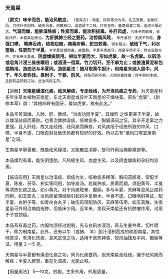 ### 天南星

**〔原文〕味辛而苦，能治风散血**，<small> 《是斋方》: 南星、防风等分为末，名玉真散，治破伤风，刀伤扑伤如神。破伤风者，药敷疮口，温酒调下二钱。打伤至死，童便调灌二钱，连进三服必活。</small>**气温而燥，能胜湿除痰；性紧而毒，能攻积拔毒。补肝风虚**，<small>凡味辛而散者，皆能补肝，木喜条达故也。</small>**为肝脾肺三经之要药。治惊痫风眩**， <small>朱丹溪曰：无痰不作眩。</small>**身强口噤， 喉痹舌疮，结核疝瘕，痈毒疥癣，蛇虫蛟毒**。<small>调末箍之。</small>**破结下气，利水堕胎，性更烈于半夏**。<small>与半夏皆燥而毒，故堕胎。半夏辛而能守，南星辛而不守，然古安胎方中，亦有用半夏者。</small>**阴虚燥痰禁用。根似半夏而大，形如虎掌，故一名虎掌。以矾汤或皂角汁浸三昼夜曝用；或酒浸一宿蒸，竹刀切开，至不麻为止；或姜渣黄泥和包煨熟用。造曲法与半夏同。造胆星法：腊月取黄牛胆汁，和南星末纳入胆中，风干，年久者弥佳。畏附子、干姜、防风**。<small>得防风则不麻，火炮则毒性缓；得牛胆则本燥， 且胆有益肝胆之功。此治风痰主药。</small>

【讲解】**天南星燥湿化痰，祛风解痉，专走经络，为开涤风痰之专药**。为天南星科多年生草本植物天南星，东北天南星或异叶天南星的干燥块茎。原名“虎掌”，《新修本草》谓：“其根四畔有圆牙，看如虎掌，故有此名。”

本品辛苦温燥。入肺、肝、脾经。“治痰功同半夏”，其燥烈 之性更甚于半夏，故以燥湿祛痰而著称。也善治脾肺湿痰，咳嗽痰多，胸膈满闷之怔。其辛开走窜之力更强，且入肝经，故又走经络、祛风痰而解痉，对风痰阻于经络所致的中风、口噤、半身不遂、口眼歪斜及破伤风都有较好的疗效。所以古有“诸风口噤宜用南星”之说。

生南星辛窜善散，既能祛风燥湿，又能散血消肿，故可外用治痈肿瘰疬等。

本品燥烈有毒，能伤阴堕胎，凡热极生风、血虚生风，以及阴虚燥痰和孕妇均忌用。

【临证应用】天南星以治湿痰、顽痰为主，咳嗽痰多稀薄、胸闷苔腻者，常配半夏、陈皮、茯苓、枳实等同用，如导痰汤。若属热咳，质黄而稠，须配黄芩、半戛等清热化痰之品，如小黄丸。对于风痰眩晕、癫痫，多与半夏、天麻等息风止痉药同用，如玉壶丸；治风痰留滞经络引起的手足麻木、半身不遂、口眼㖞斜等证，配半夏、白附子等，如青州白丸子；破伤风常配防风、天麻等伍用，如玉真散。生南星虽可外用治痈疽疮肿，但临床少用。近年来，发现天南星还有抗肿瘤作用，试用于子宫颈癌。

本品系有毒之药，内服均须经过炮制，先与白矾水浸泡，再与生姜共煮，切片晒干，即为制南星。此外，还有以牛（或猪、 羊）胆汁浸制而成的称胆南星。其性味苦凉，有清化热痰、息风定惊之功，适用于痰热神昏、惊风抽搐及中风、癫痫等证。用量 2 —5 克。

天南星与半夏都有燥湿化痰之功，同为化痰要药。但天南星走经络，偏于祛风痰而解痉；半夏入脾胃，重在化湿痰，尤能止呕。

【用量用法】 5—10克，煎服。生多外用，外用适量。
